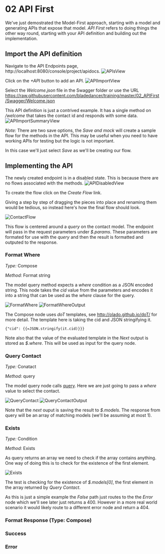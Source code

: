 # 02 API First

We've just demostrated the Model-First approach, starting with a model and generating APIs that expose that model. _API First_ refers to doing things the other way round, starting with your API definition and building out the implementation.

## Import the API definition
Navigate to the API Endpoints page, http://localhost:8080/console/project/apidocs.
![APIsView](./imgs/localhost_8080_console_project_apidocs.png)

Click on the _+API_ button to add an API.
![APIImportView](./imgs/localhost_8080_console_project_apidocs_import.png)

Select the _Welcome.json_ file in the Swagger folder or use the URL https://raw.githubusercontent.com/bladedancer/training/master/02_APIFirst/Swagger/Welcome.json

This API definition is just a contrived example. It has a single method on _/welcome_ that takes the contact id and responds with some data.
![APIImportSummaryView](./imgs/localhost_8080_console_project_apidocs_import_summary.png)

_Note:_ There are two save options, the _Save and mock_ will create a sample flow for the methods in the API. This may be useful when you need to have working APIs for testing but the logic is not important.

In this case we'll just select _Save_ as we'll be creating our flow.

## Implementing the API
The newly created endpoint is in a disabled state. This is because there are no flows associated with the methods.
![APIDisabledView](./imgs/localhost_8080_console_project_apidocs_disabled.png)

To create the flow click on the _Create Flow_ link.

Giving a step by step of dragging the pieces into place and renaming them would be tedious, so instead here's how the final flow should look.

![ContactFlow](./imgs/ContactFlow.png)

This flow is centered around a _query_ on the contact model. The endpoint will pass in the request parameters under _$.params_. These parameters are formated for use with the _query_ and then the result is formatted and outputed to the response.

### Format Where
*Type:* Compose

*Method:* Format string

The model query method expects a _where_ condition as a JSON encoded string. This node takes the _cid_ value from the parameters and encodes it into a string that can be used as the _where_ clause for the query.

![FormatWhere](./imgs/FormatWhere.png) ![FormatWhereOutput](./imgs/FormatWhereOutput.png)

The Compose node uses _doT_ templates, see http://olado.github.io/doT/ for more detail. The template here is taking the cid and JSON stringifying it.

```
{"cid": {{=JSON.stringify(it.cid)}}}
```

Note also that the value of the evaluated template in the _Next_ output is stored as _$.where_. This will be used as input for the query node.

### Query Contact
*Type:* Conatact

*Method:* query

The model query node calls [query](http://docs.appcelerator.com/platform/latest/#!/api/Arrow.Model-method-query). Here we are just going to pass a _where_ value to select the contact.

![QueryContact](./imgs/QueryContact.png) ![QueryContactOutput](./imgs/QueryContactOutput.png)

Note that the _next_ ouput is saving the result to _$.models_. The response from query will be an array of matching models (we'll be assuming at most 1).

### Exists
*Type:* Condition

*Method:* Exists

As query returns an array we need to check if the array contains anything. One way of doing this is to check for the existence of the first element.

![Exists](./imgs/Exists.png)

The test is checking for the existence of _$.models[0]_, the first element in the array returned by _Query Contact_.

As this is just a simple example the _False_ path just routes to the the _Error_ node which we'll see later just returns a 400. However in a more real world scenario it would likely route to a different error node and return a 404.

### Format Response (Type: Compose)

### Success

### Error
